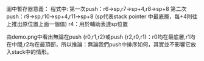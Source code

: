 圖中暫存器意義：
	程式中:
	第一次push：r6->sp,r7->sp+4,r8->sp+8
	第二次push：r9->sp,r10->sp+4,r11->sp+8
	(sp代表stack pointer 中最底層，每+4則往上推出原位置上面一個值)
	r4：用於輔助表達sp位置

由demo.png中看出無論在push {r0,r1,r2}或push {r2,r0,r1}：r0均在最底層,r1均在中間,r2均在最頂部，所以推論：無論我們push中排序如何，其實並不影響它放入stack中的情形。

